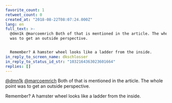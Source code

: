 ```yaml
---
favorite_count: 1
retweet_count: 0
created_at: "2018-08-22T08:07:24.000Z"
lang: en
full_text: >-
  @dmn1k @marcoemrich Both of that is mentioned in the article. The whole point
  was to get an outside perspective.


  Remember? A hamster wheel looks like a ladder from the inside.
in_reply_to_screen_name: dkschlosser
in_reply_to_status_id_str: "1032164363023601664"
replies: []
---
```


[@dmn1k](https://twitter.com/dmn1k)
[@marcoemrich](https://twitter.com/marcoemrich) Both of that is mentioned in the
article. The whole point was to get an outside perspective.

Remember? A hamster wheel looks like a ladder from the inside.
